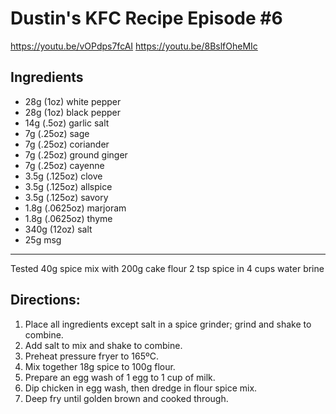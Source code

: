 # Dustin's KFC Recipe Episode #6

https://youtu.be/vOPdps7fcAI
https://youtu.be/8BslfOheMIc

## Ingredients

* 28g (1oz) white pepper
* 28g (1oz) black pepper
* 14g (.5oz) garlic salt
* 7g (.25oz) sage
* 7g (.25oz) coriander
* 7g (.25oz) ground ginger
* 7g (.25oz) cayenne
* 3.5g (.125oz) clove
* 3.5g (.125oz) allspice 
* 3.5g (.125oz) savory
* 1.8g (.0625oz) marjoram 
* 1.8g (.0625oz) thyme
* 340g (12oz) salt
* 25g msg

---

Tested 40g spice mix with 200g cake flour
2 tsp spice in 4 cups water brine

## Directions:

1. Place all ingredients except salt in a spice grinder; grind and shake to combine.
2. Add salt to mix and shake to combine.
3. Preheat pressure fryer to 165ºC.
4. Mix together 18g spice to 100g flour.
5. Prepare an egg wash of 1 egg to 1 cup of milk.
6. Dip chicken in egg wash, then dredge in flour spice mix.
7. Deep fry until golden brown and cooked through.
